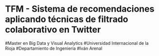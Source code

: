 # TFM - Sistema de recomendaciones aplicando técnicas de filtrado colaborativo en Twitter
#Master en Big Data y Visual Analytics
#Universidad Internacional de la Rioja
#Departamiento de Ingeniería
#Iván Arenal